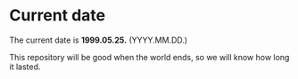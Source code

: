 # Current date

The current date is **1999.05.25.** (YYYY.MM.DD.)

This repository will be good when the world ends, so we will know how long it lasted.